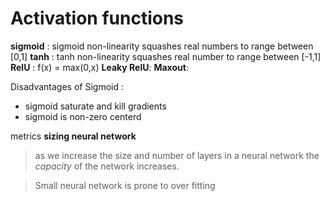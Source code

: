 
# Activation functions

**sigmoid** : sigmoid non-linearity squashes real numbers to range between [0,1]
**tanh** : tanh non-linearity squashes real number to range between [-1,1]
**RelU** : f(x) = max(0,x)
**Leaky RelU**:
**Maxout**: 

Disadvantages of Sigmoid :
* sigmoid saturate  and kill gradients
* sigmoid is non-zero centerd

metrics
**sizing neural network**

> as we increase the size and number of layers in a neural network the *capacity* of the network increases.

> Small neural network is prone to over fitting
